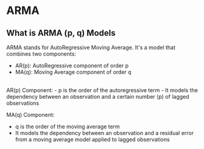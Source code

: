 # ARMA

## What is ARMA (p, q) Models
ARMA stands for AutoRegressive Moving Average. It's a model that combines two components:
<br /> 
- AR(p): AutoRegressive component of order p
- MA(q): Moving Average component of order q
<br /> 
AR(p) Component:
- p is the order of the autoregressive term
- It models the dependency between an observation and a certain number (p) of lagged observations

MA(q) Component:
- q is the order of the moving average term
- It models the dependency between an observation and a residual error from a moving average model applied to lagged observations



